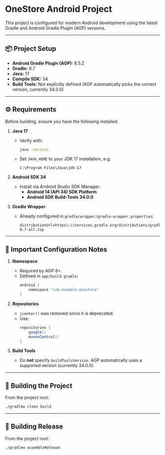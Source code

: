 # OneStore Android Project

This project is configured for modern Android development using the latest Gradle and Android Gradle Plugin (AGP) versions.

---

## 📦 Project Setup

- **Android Gradle Plugin (AGP):** 8.5.2
- **Gradle:** 8.7
- **Java:** 17
- **Compile SDK:** 34
- **Build Tools:** Not explicitly defined (AGP automatically picks the correct version, currently 34.0.0)

---

## ⚙️ Requirements

Before building, ensure you have the following installed:

1. **Java 17**
    - Verify with:
      ```bash
      java -version
      ```
    - Set `JAVA_HOME` to your JDK 17 installation, e.g.
      ```
      C:\Program Files\Java\jdk-17
      ```

2. **Android SDK 34**
    - Install via Android Studio SDK Manager:
        - **Android 14 (API 34) SDK Platform**
        - **Android SDK Build-Tools 34.0.0**

3. **Gradle Wrapper**
    - Already configured in `gradle/wrapper/gradle-wrapper.properties`:
      ```properties
      distributionUrl=https\://services.gradle.org/distributions/gradle-8.7-all.zip
      ```

---

## 🔑 Important Configuration Notes

1. **Namespace**
    - Required by AGP 8+.
    - Defined in `app/build.gradle`:
      ```gradle
      android {
          namespace "com.example.onestore"
      }
      ```

2. **Repositories**
    - `jcenter()` was removed since it is deprecated.
    - Use:
      ```gradle
      repositories {
          google()
          mavenCentral()
      }
      ```

3. **Build Tools**
    - Do **not** specify `buildToolsVersion`. AGP automatically uses a supported version (currently 34.0.0).

---

## 🚀 Building the Project

From the project root:

```bash
./gradlew clean build
```

---

## 🚀 Building Release

From the project root:

```bash
./gradlew assembleRelease
```